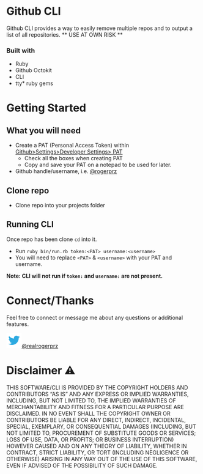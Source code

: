 # Github CLI 

Github CLI provides a way to easily remove multiple repos and to output a list of all repositories. 
** USE AT OWN RISK ** 

### Built with
* Ruby
* Github Octokit
* CLI
* tty* ruby gems

# Getting Started

## What you will need 

* Create a PAT (Personal Access Token) within [Github>Settings>Developer Settings> PAT](https://github.com/settings/tokens) 
  * Check all the boxes when creating PAT
  * Copy and save your PAT on a notepad to be used for later.
* Github handle/username, i.e. [@rogerprz](https://github.com/rogerprz)


## Clone repo 

* Clone repo into your projects folder

## Running CLI 
 
 Once repo has been clone `cd` into it.
  * Run `ruby bin/run.rb token:<PAT> username:<username>`
   * You will need to replace `<PAT>` & `<username>` with your PAT and username.
   
**Note: CLI will not run if `token:` and `username:` are not present.**


# Connect/Thanks 
Feel free to connect or message me about any questions or additional features. 

<a href="https://twitter.com/realrogerprz"><img src="images/twitter_icon.png" width="40">@realrogerprz</a> 

# Disclaimer :warning:

THIS SOFTWARE/CLI IS PROVIDED BY THE COPYRIGHT HOLDERS AND CONTRIBUTORS “AS IS” AND ANY EXPRESS OR IMPLIED WARRANTIES, INCLUDING, BUT NOT LIMITED TO, THE IMPLIED WARRANTIES OF MERCHANTABILITY AND FITNESS FOR A PARTICULAR PURPOSE ARE DISCLAIMED. IN NO EVENT SHALL THE COPYRIGHT OWNER OR CONTRIBUTORS BE LIABLE FOR ANY DIRECT, INDIRECT, INCIDENTAL, SPECIAL, EXEMPLARY, OR CONSEQUENTIAL DAMAGES (INCLUDING, BUT NOT LIMITED TO, PROCUREMENT OF SUBSTITUTE GOODS OR SERVICES; LOSS OF USE, DATA, OR PROFITS; OR BUSINESS INTERRUPTION) HOWEVER CAUSED AND ON ANY THEORY OF LIABILITY, WHETHER IN CONTRACT, STRICT LIABILITY, OR TORT (INCLUDING NEGLIGENCE OR OTHERWISE) ARISING IN ANY WAY OUT OF THE USE OF THIS SOFTWARE, EVEN IF ADVISED OF THE POSSIBILITY OF SUCH DAMAGE.
